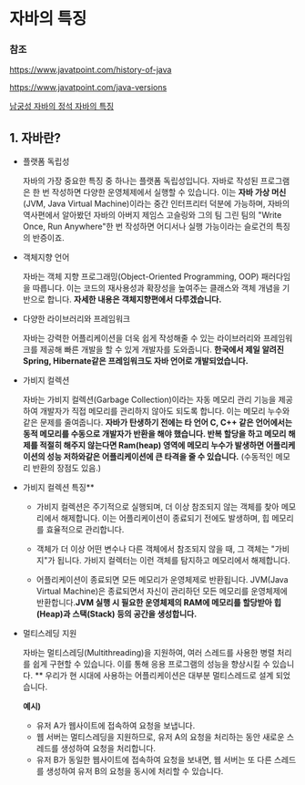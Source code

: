 # 자바의 특징

### 참조
https://www.javatpoint.com/history-of-java

https://www.javatpoint.com/java-versions

[남궁성 자바의 정석 자바의 특징](https://www.youtube.com/watch?v=J1xJhrr63VY&list=PLW2UjW795-f6xWA2_MUhEVgPauhGl3xIp&index=2)



## 1. 자바란?

- 플랫폼 독립성

  자바의 가장 중요한 특징 중 하나는 플랫폼 독립성입니다. 자바로 작성된 프로그램은 한 번 작성하면 다양한 운영체제에서 실행할 수 있습니다. 이는 **자바 가상 머신**(JVM, Java Virtual Machine)이라는 중간 인터프리터 덕분에 가능하며, 자바의 역사편에서 알아봤던 자바의 아버지 제임스 고슬링와 그의 팀 그린 팀의 "Write Once, Run Anywhere"한 번 작성하면 어디서나 실행 가능이라는 슬로건의 특징의 반증이죠.


- 객체지향 언어
  
  자바는 객체 지향 프로그래밍(Object-Oriented Programming, OOP) 패러다임을 따릅니다. 이는 코드의 재사용성과 확장성을 높여주는 클래스와 객체 개념을 기반으로 합니다.
**자세한 내용은 객체지향편에서 다루겠습니다.**


- 다양한 라이브러리와 프레임워크
  
  자바는 강력한 어플리케이션을 더욱 쉽게 작성해줄 수 있는 라이브러리와 프레임워크를 제공해 빠른 개발을 할 수 있게 개발자를 도와줍니다. **한국에서 제일 알려진 Spring,   Hibernate같은 프레임워크도 자바 언어로 개발되었습니다.**

- 가비지 컬렉션
  
  자바는 가비지 컬렉션(Garbage Collection)이라는 자동 메모리 관리 기능을 제공하여 개발자가 직접 메모리를 관리하지 않아도 되도록 합니다. 이는 메모리 누수와 같은 문제를 줄여줍니다. **자바가 탄생하기 전에는 타 언어 C, C++ 같은 언어에서는 동적 메모리를 수동으로 개발자가 반환을 해야 했습니다. 반복 할당을 하고 메모리 해제를 적절히 해주지 않는다면 Ram(heap) 영역에 메모리 누수가 발생하면 어플리케이션의 성능 저하와같은 어플리케이션에 큰 타격을 줄 수 있습니다.** (수동적인 메모리 반환의 장점도 있음.)
  
- 가비지 컬렉션 특징**
  - 가비지 컬렉션은 주기적으로 실행되며, 더 이상 참조되지 않는 객체를 찾아 메모리에서 해제합니다. 이는 어플리케이션이 종료되기 전에도 발생하며, 힙 메모리를 효율적으로 관리합니다.
  - 객체가 더 이상 어떤 변수나 다른 객체에서 참조되지 않을 때, 그 객체는 "가비지"가 됩니다. 가비지 컬렉터는 이런 객체를 탐지하고 메모리에서 해제합니다.

  - 어플리케이션이 종료되면 모든 메모리가 운영체제로 반환됩니다. JVM(Java Virtual Machine)은 종료되면서 자신이 관리하던 모든 메모리를 운영체제에 반환합니다.**JVM 실행 시 필요한 운영체제의 RAM에 메모리를 할당받아 힙(Heap)과 스택(Stack) 등의 공간을 생성합니다.** 

- 멀티스레딩 지원
  
  자바는 멀티스레딩(Multithreading)을 지원하여, 여러 스레드를 사용한 병렬 처리를 쉽게 구현할 수 있습니다. 이를 통해 응용 프로그램의 성능을 향상시킬 수 있습니다. ** 우리가 현 시대에 사용하는 어플리케이션은 대부분 멀티스레드로 설계 되었습니다.

  **예시)**
  - 유저 A가 웹사이트에 접속하여 요청을 보냅니다.
  - 웹 서버는 멀티스레딩을 지원하므로, 유저 A의 요청을 처리하는 동안 새로운 스레드를 생성하여 요청을 처리합니다.
  - 유저 B가 동일한 웹사이트에 접속하여 요청을 보내면, 웹 서버는 또 다른 스레드를 생성하여 유저 B의 요청을 동시에 처리할 수 있습니다.
 

  
  
